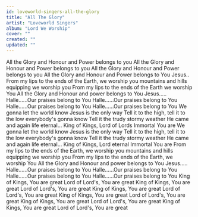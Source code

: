 ```yaml
---
id: loveworld-singers-all-the-glory
title: "All The Glory"
artist: "Loveworld Singers"
album: "Lord We Worship"
cover: ""
created: ""
updated: ""
---
```


All the Glory and Honour and Power belongs to you
All the Glory and Honour and Power belongs to you
All the Glory and Honour and Power belongs to you
All the Glory and Honour and Power belongs to You
Jesus..
From my lips to the ends of the Earth, we worship you
mountains and hills equipping we worship you
From my lips to the ends of the Earth we worship You
All the Glory and Honour and power belongs to You
Jesus.....
Halle......Our praises belong to You
Halle......Our praises belong to You
Halle......Our praises belong to You
Halle......Our praises belong to You
We gonna let the world know
Jesus is the only way
Tell it to the high, tell it to the low
everybody's gonna know
Tell it the trudy stormy weather
He came and again life eternal...
King of Kings, Lord of Lords
Immortal You are
We gonna let the world know
Jesus is the only way
Tell it to the high, tell it to the low
everybody's gonna know
Tell it the trudy stormy weather
He came and again life eternal...
King of Kings, Lord eternal
Immortal You are
From my lips to the ends of the Earth, we worship you
mountains and hills equipping we worship you
From my lips to the ends of the Earth, we worship You
All the Glory and Honour and power belongs to You
Jesus.....
Halle......Our praises belong to You
Halle......Our praises belong to You
Halle......Our praises belong to You
Halle......Our praises belong to You
King of Kings, You are great
Lord of Lord's, You are great
King of Kings, You are great
Lord of Lord's, You are great
King of Kings, You are great
Lord of Lord's, You are great
King of Kings, You are great
Lord of Lord's, You are great
King of Kings, You are great
Lord of Lord's, You are great
King of Kings, You are great
Lord of Lord's, You are great